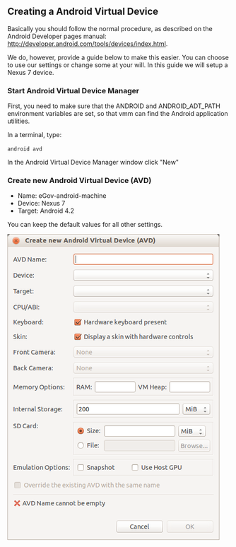 ## Creating a Android Virtual Device 

Basically you should follow the normal procedure, as described on the
Android Developer pages manual: http://developer.android.com/tools/devices/index.html.

We do, however, provide a guide below to make this easier. You can
choose to use our settings or change some at your will. In this guide
we will setup a Nexus 7 device.

### Start Android Virtual Device Manager

First, you need to make sure that the ANDROID and ANDROID_ADT_PATH environment
variables are set, so that vmm can find the Android application utilities.

In a terminal, type:

`android avd`

In the Android Virtual Device Manager window click "New"


### Create new Android Virtual Device (AVD)

* Name:	    eGov-android-machine
* Device:   Nexus 7
* Target:   Android 4.2

You can keep the default values for all other settings.

![Create new Android Virtual Device](screenshots/android-create-new.png "Name and operating system")








